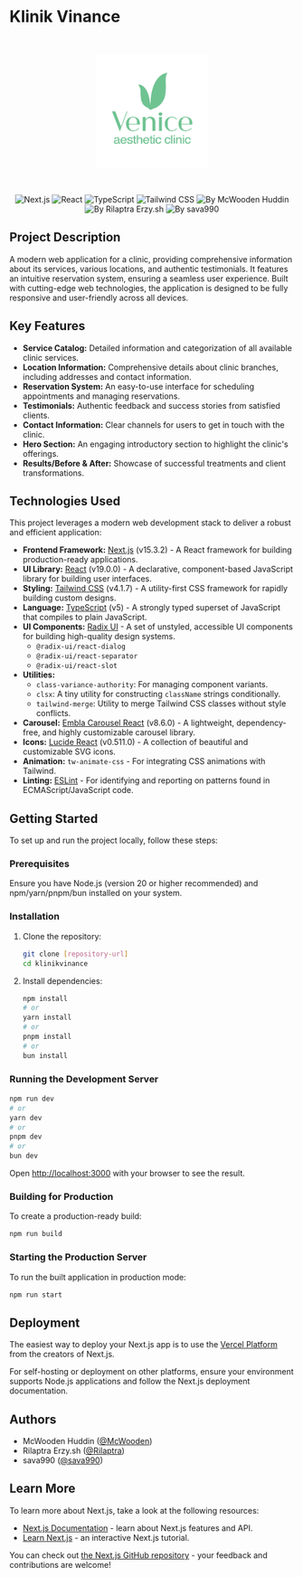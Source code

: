 # Klinik Vinance

<div align="center">
	<br />
	<p>
		<a href="https://github.com/McWooden/klinikvinance"><img src="public/image/logo.png" width="200" alt="Klinik Vinance Logo" /></a>
	</p>
	<br />
	<p align="center">
<img src="https://img.shields.io/badge/Framework-Next.js-black?style=for-the-badge&logo=next.js" alt="Next.js"/>
<img src="https://img.shields.io/badge/UI%20Library-React-blue?style=for-the-badge&logo=react" alt="React"/>
<img src="https://img.shields.io/badge/Language-TypeScript-blue?style=for-the-badge&logo=typescript" alt="TypeScript"/>
<img src="https://img.shields.io/badge/Styling-TailwindCSS-06B6D4?style=for-the-badge&logo=tailwindcss" alt="Tailwind CSS"/>
<img src="https://img.shields.io/badge/By-McWooden%20Huddin-chocolate?style=for-the-badge" alt="By McWooden Huddin"/>
<img src="https://img.shields.io/badge/By-Rilaptra%20Erzy.sh-green?style=for-the-badge" alt="By Rilaptra Erzy.sh"/>
<img src="https://img.shields.io/badge/By-sava990-orange?style=for-the-badge" alt="By sava990"/>
</p>
</div>

## Project Description

A modern web application for a clinic, providing comprehensive information about its services, various locations, and authentic testimonials. It features an intuitive reservation system, ensuring a seamless user experience. Built with cutting-edge web technologies, the application is designed to be fully responsive and user-friendly across all devices.

## Key Features

- **Service Catalog:** Detailed information and categorization of all available clinic services.
- **Location Information:** Comprehensive details about clinic branches, including addresses and contact information.
- **Reservation System:** An easy-to-use interface for scheduling appointments and managing reservations.
- **Testimonials:** Authentic feedback and success stories from satisfied clients.
- **Contact Information:** Clear channels for users to get in touch with the clinic.
- **Hero Section:** An engaging introductory section to highlight the clinic's offerings.
- **Results/Before & After:** Showcase of successful treatments and client transformations.

## Technologies Used

This project leverages a modern web development stack to deliver a robust and efficient application:

- **Frontend Framework:** [Next.js](https://nextjs.org/) (v15.3.2) - A React framework for building production-ready applications.
- **UI Library:** [React](https://react.dev/) (v19.0.0) - A declarative, component-based JavaScript library for building user interfaces.
- **Styling:** [Tailwind CSS](https://tailwindcss.com/) (v4.1.7) - A utility-first CSS framework for rapidly building custom designs.
- **Language:** [TypeScript](https://www.typescriptlang.org/) (v5) - A strongly typed superset of JavaScript that compiles to plain JavaScript.
- **UI Components:** [Radix UI](https://www.radix-ui.com/) - A set of unstyled, accessible UI components for building high-quality design systems.
  - `@radix-ui/react-dialog`
  - `@radix-ui/react-separator`
  - `@radix-ui/react-slot`
- **Utilities:**
  - `class-variance-authority`: For managing component variants.
  - `clsx`: A tiny utility for constructing `className` strings conditionally.
  - `tailwind-merge`: Utility to merge Tailwind CSS classes without style conflicts.
- **Carousel:** [Embla Carousel React](https://www.embla-carousel.com/) (v8.6.0) - A lightweight, dependency-free, and highly customizable carousel library.
- **Icons:** [Lucide React](https://lucide.dev/) (v0.511.0) - A collection of beautiful and customizable SVG icons.
- **Animation:** `tw-animate-css` - For integrating CSS animations with Tailwind.
- **Linting:** [ESLint](https://eslint.org/) - For identifying and reporting on patterns found in ECMAScript/JavaScript code.

## Getting Started

To set up and run the project locally, follow these steps:

### Prerequisites

Ensure you have Node.js (version 20 or higher recommended) and npm/yarn/pnpm/bun installed on your system.

### Installation

1.  Clone the repository:
    ```bash
    git clone [repository-url]
    cd klinikvinance
    ```
2.  Install dependencies:
    ```bash
    npm install
    # or
    yarn install
    # or
    pnpm install
    # or
    bun install
    ```

### Running the Development Server

```bash
npm run dev
# or
yarn dev
# or
pnpm dev
# or
bun dev
```

Open [http://localhost:3000](http://localhost:3000) with your browser to see the result.

### Building for Production

To create a production-ready build:

```bash
npm run build
```

### Starting the Production Server

To run the built application in production mode:

```bash
npm run start
```

## Deployment

The easiest way to deploy your Next.js app is to use the [Vercel Platform](https://vercel.com/new?utm_medium=default-template&filter=next.js&utm_source=create-next-app&utm_campaign=create-next-app-readme) from the creators of Next.js.

For self-hosting or deployment on other platforms, ensure your environment supports Node.js applications and follow the Next.js deployment documentation.

## Authors

- McWooden Huddin ([@McWooden](https://github.com/McWooden))
- Rilaptra Erzy.sh ([@Rilaptra](https://github.com/Rilaptra))
- sava990 ([@sava990](https://github.com/sava990))

## Learn More

To learn more about Next.js, take a look at the following resources:

- [Next.js Documentation](https://nextjs.org/docs) - learn about Next.js features and API.
- [Learn Next.js](https://nextjs.org/learn) - an interactive Next.js tutorial.

You can check out [the Next.js GitHub repository](https://github.com/vercel/next.js) - your feedback and contributions are welcome!
